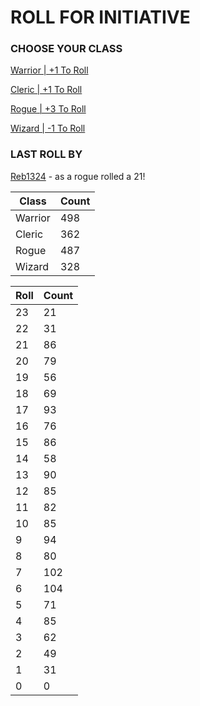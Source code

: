 # ROLL FOR INITIATIVE
### CHOOSE YOUR CLASS

[Warrior | +1 To Roll](https://github.com/benjaminsampica/benjaminsampica/issues/new?title=roll%7Cwarrior&body=Just+click+%27Submit+new+issue%27.)

[Cleric | +1 To Roll](https://github.com/benjaminsampica/benjaminsampica/issues/new?title=roll%7Ccleric&body=Just+click+%27Submit+new+issue%27.)

[Rogue | +3 To Roll](https://github.com/benjaminsampica/benjaminsampica/issues/new?title=roll%7Crogue&body=Just+click+%27Submit+new+issue%27.)

[Wizard | -1 To Roll](https://github.com/benjaminsampica/benjaminsampica/issues/new?title=roll%7Cwizard&body=Just+click+%27Submit+new+issue%27.)
### LAST ROLL BY
[Reb1324](https://www.github.com/Reb1324) - as a rogue rolled a 21!

|Class|Count|
|-|-|
|Warrior|498|
|Cleric|362|
|Rogue|487|
|Wizard|328|

|Roll|Count|
|-|-|
|23|21
|22|31
|21|86
|20|79
|19|56
|18|69
|17|93
|16|76
|15|86
|14|58
|13|90
|12|85
|11|82
|10|85
|9|94
|8|80
|7|102
|6|104
|5|71
|4|85
|3|62
|2|49
|1|31
|0|0
